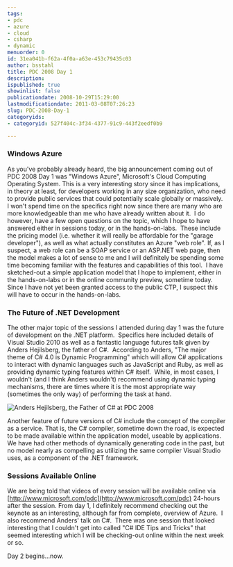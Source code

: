 ```yaml
---
tags:
- pdc
- azure
- cloud
- csharp
- dynamic
menuorder: 0
id: 31ea041b-f62a-4f0a-a63e-453c79435c03
author: bsstahl
title: PDC 2008 Day 1
description: 
ispublished: true
showinlist: false
publicationdate: 2008-10-29T15:29:00
lastmodificationdate: 2011-03-08T07:26:23
slug: PDC-2008-Day-1
categoryids:
- categoryid: 527f404c-3f34-4377-91c9-443f2eedf0b9

---
```


### Windows Azure

As you've probably already heard, the big announcement coming out of PDC 2008 Day 1 was "Windows Azure", Microsoft's Cloud Computing Operating System. This is a very interesting story since it has implications, in theory at least, for developers working in any size organization, who need to provide public services that could potentially scale globally or massively. I won't spend time on the specifics right now since there are many who are more knowledgeable than me who have already written about it.  I do however, have a few open questions on the topic, which I hope to have answered either in sessions today, or in the hands-on-labs.  These include the pricing model (i.e. whether it will really be affordable for the "garage developer"), as well as what actually constitutes an Azure "web role". If, as I suspect, a web role can be a SOAP service or an ASP.NET web page, then the model makes a lot of sense to me and I will definitely be spending some time becoming familiar with the features and capabilities of this tool.  I have sketched-out a simple application model that I hope to implement, either in the hands-on-labs or in the online community preview, sometime today.  Since I have not yet been granted access to the public CTP, I suspect this will have to occur in the hands-on-labs.

### The Future of .NET Development

The other major topic of the sessions I attended during day 1 was the future of development on the .NET platform.  Specifics here included details of Visual Studio 2010 as well as a fantastic language futures talk given by Anders Hejilsberg, the father of C#.  According to Anders, "The major theme of C# 4.0 is Dynamic Programming" which will allow C# applications to interact with dynamic languages such as JavaScript and Ruby, as well as providing dynamic typing features within C# itself.  While, in most cases, I wouldn't (and I think Anders wouldn't) recommend using dynamic typing mechanisms, there are times where it is the most appropriate way (sometimes the only way) of performing the task at hand.

![Anders Hejilsberg, the Father of C# at PDC 2008](http://farm4.static.flickr.com/3185/2980079795_9966620683.jpg)

Another feature of future versions of C# include the concept of the compiler as a service. That is, the C# compiler, sometime down the road, is expected to be made available within the application model, useable by applications. We have had other methods of dynamically generating code in the past, but no model nearly as compelling as utilizing the same compiler Visual Studio uses, as a component of the .NET framework.

### Sessions Available Online

We are being told that videos of every session will be available online via [http://www.microsoft.com/pdc](http://www.microsoft.com/pdc) 24-hours after the session. From day 1, I definitely recommend checking out the keynote as an interesting, although far from complete, overview of Azure.  I also recommend Anders' talk on C#.  There was one session that looked interesting that I couldn't get into called "C# IDE Tips and Tricks" that seemed interesting which I will be checking-out online within the next week or so.

Day 2 begins...now.

